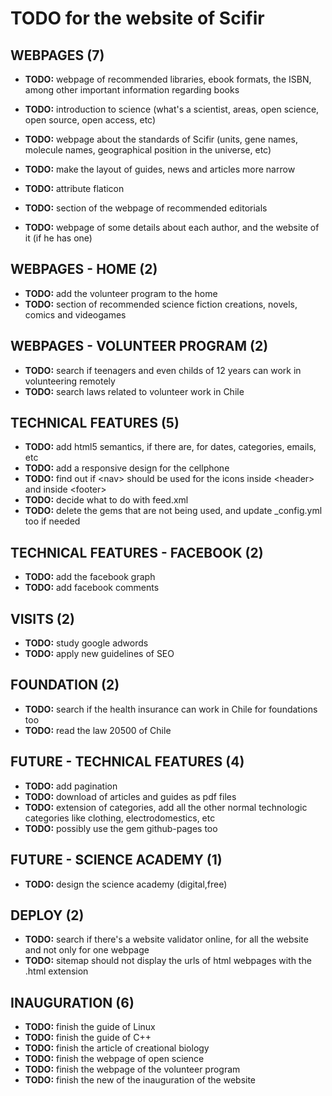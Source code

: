 # TODO for the website of Scifir

## WEBPAGES (7)

- **TODO:** webpage of recommended libraries, ebook formats, the ISBN, among other important information regarding books
- **TODO:** introduction to science (what's a scientist, areas, open science, open source, open access, etc)
- **TODO:** webpage about the standards of Scifir (units, gene names, molecule names, geographical position in the universe, etc)

- **TODO:** make the layout of guides, news and articles more narrow
- **TODO:** attribute flaticon
- **TODO:** section of the webpage of recommended editorials

- **TODO:** webpage of some details about each author, and the website of it (if he has one)

## WEBPAGES - HOME (2)

- **TODO:** add the volunteer program to the home
- **TODO:** section of recommended science fiction creations, novels, comics and videogames

## WEBPAGES - VOLUNTEER PROGRAM (2)

- **TODO:** search if teenagers and even childs of 12 years can work in volunteering remotely
- **TODO:** search laws related to volunteer work in Chile

## TECHNICAL FEATURES (5)

- **TODO:** add html5 semantics, if there are, for dates, categories, emails, etc
- **TODO:** add a responsive design for the cellphone
- **TODO:** find out if \<nav\> should be used for the icons inside \<header\> and inside \<footer\>
- **TODO:** decide what to do with feed.xml
- **TODO:** delete the gems that are not being used, and update _config.yml too if needed

## TECHNICAL FEATURES - FACEBOOK (2)

- **TODO:** add the facebook graph
- **TODO:** add facebook comments

## VISITS (2)

- **TODO:** study google adwords
- **TODO:** apply new guidelines of SEO

## FOUNDATION (2)

- **TODO:** search if the health insurance can work in Chile for foundations too
- **TODO:** read the law 20500 of Chile

## FUTURE - TECHNICAL FEATURES (4)

- **TODO:** add pagination
- **TODO:** download of articles and guides as pdf files
- **TODO:** extension of categories, add all the other normal technologic categories like clothing, electrodomestics, etc
- **TODO:** possibly use the gem github-pages too

## FUTURE - SCIENCE ACADEMY (1)

- **TODO:** design the science academy (digital,free)

## DEPLOY (2)

- **TODO:** search if there's a website validator online, for all the website and not only for one webpage
- **TODO:** sitemap should not display the urls of html webpages with the .html extension

## INAUGURATION (6)

- **TODO:** finish the guide of Linux
- **TODO:** finish the guide of C++
- **TODO:** finish the article of creational biology
- **TODO:** finish the webpage of open science
- **TODO:** finish the webpage of the volunteer program
- **TODO:** finish the new of the inauguration of the website
